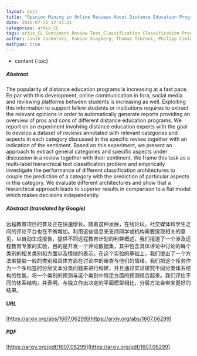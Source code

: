 ```yaml
---
layout: post
title: "Opinion Mining in Online Reviews About Distance Education Programs"
date: 2016-07-21 12:43:21
categories: arXiv_CL
tags: arXiv_CL Sentiment Review Text_Classification Classification Prediction
author: Janik Jaskolski, Fabian Siegberg, Thomas Tibroni, Philipp Cimiano, Roman Klinger
mathjax: true
---
```


* content
{:toc}

##### Abstract
The popularity of distance education programs is increasing at a fast pace. En par with this development, online communication in fora, social media and reviewing platforms between students is increasing as well. Exploiting this information to support fellow students or institutions requires to extract the relevant opinions in order to automatically generate reports providing an overview of pros and cons of different distance education programs. We report on an experiment involving distance education experts with the goal to develop a dataset of reviews annotated with relevant categories and aspects in each category discussed in the specific review together with an indication of the sentiment. Based on this experiment, we present an approach to extract general categories and specific aspects under discussion in a review together with their sentiment. We frame this task as a multi-label hierarchical text classification problem and empirically investigate the performance of different classification architectures to couple the prediction of a category with the prediction of particular aspects in this category. We evaluate different architectures and show that a hierarchical approach leads to superior results in comparison to a flat model which makes decisions independently.

##### Abstract (translated by Google)
远程教育项目的普及正在快速增长。随着这种发展，在线论坛，社交媒体和学生之间的评论平台也在不断增加。利用这些信息来支持同学或机构需要提取相关的意见，以自动生成报告，提供不同远程教育计划的利弊概述。我们报道了一个涉及远程教育专家的实验，目的是开发一个评论数据集，其中包含具体评论中讨论的每个类别的相关类别和方面以及情绪的表示。在这个实验的基础上，我们提出了一个方法来提取一般的类别和具体方面在讨论中的审查与他们的情绪。我们把这个任务作为一个多标签的分层文本分类问题来进行构建，并且通过实证研究不同分类体系结构的性能，将一个类别的预测与这个类别中特定方面的预测结合起来。我们评估不同的体系结构，并表明，与独立作出决定的平面模型相比，分层方法会带来更好的结果。

##### URL
[https://arxiv.org/abs/1607.06299](https://arxiv.org/abs/1607.06299)

##### PDF
[https://arxiv.org/pdf/1607.06299](https://arxiv.org/pdf/1607.06299)

